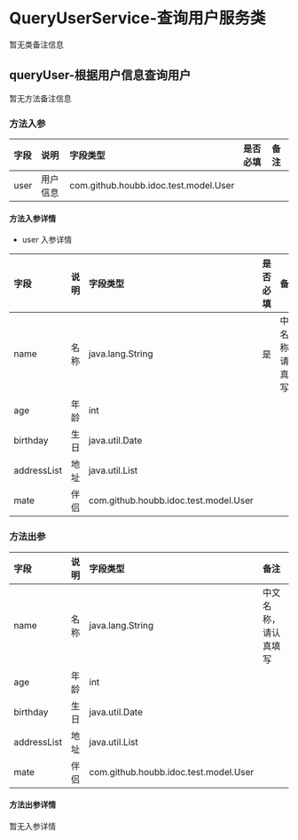 # QueryUserService-查询用户服务类

暂无类备注信息

## queryUser-根据用户信息查询用户

暂无方法备注信息

### 方法入参

| 字段 | 说明 | 字段类型 | 是否必填 | 备注 |
|:---|:---|:---|:---|:----|
| user | 用户信息 | com.github.houbb.idoc.test.model.User |  |  |

#### 方法入参详情

- user 入参详情

| 字段 | 说明 | 字段类型 | 是否必填 | 备注 |
|:---|:---|:---|:---|:----|
| name | 名称 | java.lang.String | 是 | 中文名称，请认真填写 |
| age | 年龄 | int |  |  |
| birthday | 生日 | java.util.Date |  |  |
| addressList | 地址 | java.util.List |  |  |
| mate | 伴侣 | com.github.houbb.idoc.test.model.User |  |  |

### 方法出参

| 字段 | 说明 | 字段类型 | 备注 |
|:---|:---|:---|:---|
| name | 名称 | java.lang.String |  中文名称，请认真填写 |
| age | 年龄 | int |   |
| birthday | 生日 | java.util.Date |   |
| addressList | 地址 | java.util.List |   |
| mate | 伴侣 | com.github.houbb.idoc.test.model.User |   |

#### 方法出参详情

暂无入参详情






